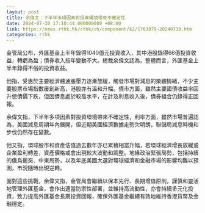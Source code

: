 ```yaml
---
layout: post
title: 余偉文：下半年多項因素對投資環境帶來不確定性
date: 2024-07-30 17:10:44.000000000 +08:00
link: https://news.rthk.hk/rthk/ch/component/k2/1763879-20240730.htm
categories: rthk
---
```


金管局公布，外匯基金上半年錄得1040億元投資收入，其中港股錄得66億投資收益，轉虧為盈；債券收入按年變動不大。總裁余偉文認為，整體而言，外匯基金上半年錄得不俗的投資收益。

他指，受惠於主要經濟體通脹壓力逐漸放緩，觸發市場對減息的樂觀情緒，不少主要股票市場指數屢創新高，港股亦有溫和升幅。債市方面，雖然主要國債收益率回升使債價下跌，但因債息處於較高水平，在計及利息收入後，債券組合仍錄得正回報。

余偉文指，下半年多項因素對投資環境帶來不確定性，利率方面，雖然市場普遍認為，美國減息周期年內展開，但近期美國經濟數據走勢欠明朗，聯儲局減息時機和步伐仍然存在變數。

他又指，環球股市和資產估值過去數年亦已累積相當升幅，若環球經濟增長放緩或企業盈利轉差，資產價格或會出現較大波動和調整。地緣政治緊張局勢，包括持續的俄烏衝突、中東局勢，以及年底美國大選對環球經濟和金融市場的影響均難以預測，市況隨時出現逆轉。

面對這些挑戰，余偉文指，金管局會繼續以保本先行、長期增值原則，謹慎和靈活地管理外匯基金，會作出適當防禦性部署，並維持高流動性，亦會持續多元化投資，致力提高外匯基金長期投資回報，確保外匯基金繼續有效地維持香港貨幣及金融穩定。
